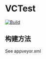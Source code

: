 # VCTest

[![Build](https://github.com/jiangxincode/VCTest/actions/workflows/build.yml/badge.svg)](https://github.com/jiangxincode/VCTest/actions/workflows/build.yml)

## 构建方法

See appveyor.xml
